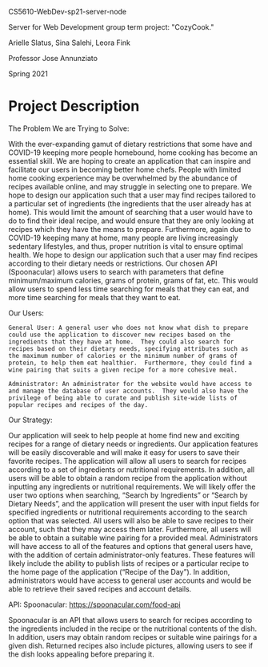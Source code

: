 CS5610-WebDev-sp21-server-node

Server for Web Development group term project: "CozyCook."

Arielle Slatus, Sina Salehi, Leora Fink

Professor Jose Annunziato

Spring 2021


# Project Description

The Problem We are Trying to Solve:

With the ever-expanding gamut of dietary restrictions that some have and COVID-19 keeping more people homebound, home cooking has become an essential skill.  We are hoping to create an application that can inspire and facilitate our users in becoming better home chefs.  People with limited home cooking experience may be overwhelmed by the abundance of recipes available online, and may struggle in selecting one to prepare.  We hope to design our application such that a user may find recipes tailored to a particular set of ingredients (the ingredients that the user already has at home).  This would limit the amount of searching that a user would have to do to find their ideal recipe, and would ensure that they are only looking at recipes which they have the means to prepare.
Furthermore, again due to COVID-19 keeping many at home, many people are living increasingly sedentary lifestyles, and thus, proper nutrition is vital to ensure optimal health.  We hope to design our application such that a user may find recipes according to their dietary needs or restrictions.  Our chosen API (Spoonacular) allows users to search with parameters that define minimum/maximum calories, grams of protein, grams of fat, etc.  This would allow users to spend less time searching for meals that they can eat, and more time searching for meals that they want to eat.

Our Users:

	General User: A general user who does not know what dish to prepare could use the application to discover new recipes based on the ingredients that they have at home.  They could also search for recipes based on their dietary needs, specifying attributes such as the maximum number of calories or the minimum number of grams of protein, to help them eat healthier.  Furthermore, they could find a wine pairing that suits a given recipe for a more cohesive meal.

	Administrator: An administrator for the website would have access to and manage the database of user accounts.  They would also have the privilege of being able to curate and publish site-wide lists of popular recipes and recipes of the day.

Our Strategy:

Our application will seek to help people at home find new and exciting recipes for a range of dietary needs or ingredients.  Our application features will be easily discoverable and will make it easy for users to save their favorite recipes.
The application will allow all users to search for recipes according to a set of ingredients or nutritional requirements.  In addition, all users will be able to obtain a random recipe from the application without inputting any ingredients or nutritional requirements.  We will likely offer the user two options when searching, “Search by Ingredients” or “Search by Dietary Needs”, and the application will present the user with input fields for specified ingredients or nutritional requirements according to the search option that was selected.  All users will also be able to save recipes to their account, such that they may access them later.  Furthermore, all users will be able to obtain a suitable wine pairing for a provided meal.
Administrators will have access to all of the features and options that general users have, with the addition of certain administrator-only features.  These features will likely include the ability to publish lists of recipes or a particular recipe to the home page of the application (“Recipe of the Day”).  In addition, administrators would have access to general user accounts and would be able to retrieve their saved recipes and account details.

API: Spoonacular: https://spoonacular.com/food-api

Spoonacular is an API that allows users to search for recipes according to the ingredients included in the recipe or the nutritional contents of the dish.  In addition, users may obtain random recipes or suitable wine pairings for a given dish.  Returned recipes also include pictures, allowing users to see if the dish looks appealing before preparing it.
